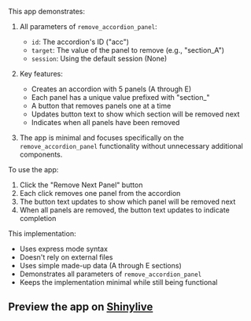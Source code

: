 This app demonstrates:

1. All parameters of `remove_accordion_panel`:
   - `id`: The accordion's ID ("acc")
   - `target`: The value of the panel to remove (e.g., "section_A")
   - `session`: Using the default session (None)

2. Key features:
   - Creates an accordion with 5 panels (A through E)
   - Each panel has a unique value prefixed with "section_"
   - A button that removes panels one at a time
   - Updates button text to show which section will be removed next
   - Indicates when all panels have been removed

3. The app is minimal and focuses specifically on the `remove_accordion_panel` functionality without unnecessary additional components.

To use the app:
1. Click the "Remove Next Panel" button
2. Each click removes one panel from the accordion
3. The button text updates to show which panel will be removed next
4. When all panels are removed, the button text updates to indicate completion

This implementation:
- Uses express mode syntax
- Doesn't rely on external files
- Uses simple made-up data (A through E sections)
- Demonstrates all parameters of `remove_accordion_panel`
- Keeps the implementation minimal while still being functional
## Preview the app on [Shinylive](https://shinylive.io/py/app/#h=0&code=NobwRAdghgtgpmAXAAjFADugdOgnmAGlQGMB7CAFzkqVQDMAnUmZAZwAsBLCXZTmdKQYVkDOFGIVOANzgAdCI2ZsuPLHAAe6Ma1Z8BQkd3QBXCkTEQAJnAZETnBQoc4oAczgB9UugqsAFFIUADZwALxyYABKcDCkssgAgsRkDFac5MgAClAQcMF6ACKxpJFEdJzBwVAARqFhACoMJnAAlE4QAMTIAMJiUFTIUMjBnKwipHRscJIZEHoU7APIAO6Vwcg1cKIlslbI5Ns1vIcKrDNS5HphyMCRiWXIkQBCj5E9b2CFnwCikQC6HW6AGk4HB0MgKAwJABrA5TFZcYjsaazK7IJYJLbUHZxPYKMQwKDcbhuTznNHzZA3fqzWRYaRQYItfwUy7zLBkPD+VrtCDOThYYxmTwSdmeGpmCjkfwKZDyvhWCJgQnxLzoXL5MpyhXVLbBMJ0SIxPHbADKFzmyBAbLmrGAAAZ-gBfbUQBXIYjVXSeZUwCgAWgAzMgYDVg5EFHyFGtFsgXBJUukZZwlZFE48YCZglJ0PUmi0iD5qI1mm1EDr5XQhCM4BQqAw+O7bVcK+6PQrYyiEykhMmIJ4NXlgv4jWALZTraF67ZXYRkIzmeExy2ByBpw25602x3d8gxw0uHoxp7yFRKPua6up3XN5H+RAAAKWGwMLBUDQUBQ2KaE4kQUlPDIExKB5HcFWAi8blCCB-D-EkIDJVdWCwDwKB5PkPTECgTAYd0xxNf9SVRdlWBQEBIIoOcOmfcQ6TgdQ6DoC4FFosUZAYuBZFA4UKCwVVZEHTVgj5H8MVyKxQk8AS4DAytPVwywKHJS10RpWIiMQlTKRQtCeXkzgphg-xiEU6hlOQ1pkAAPmQB1wN3boAHE60hdhtjyT8SKtaVcTVeSPVXTxpWk3ZthuUyGCU7TSMdQF20c5ATTVfcmBYUhcMhaFiBhYjRnGAKILMygYrtHAfH8B1ML3eCAK05CsHOdDIuiyzCvldrkG6ZKEkWbZEz7K0hy1BKOxcGTRV7NI5iE4dZVGvcnjQFJHkWta1u6Q9tlTeE3P6qb+06j0V1UtcgpCmS5wVTb3IXJkWl2vrkGGjZfJkzrqt3TrugAVXQKwBiOKVMg-L8FoVQza1glrzNKq4rLCG57KOhUXBMf7Acm8VJXrGUUa+lUwtmrVCHxjs9XyZVEiqZ7hL0GSrAAQnvdb5U+jt8nOBy1rRjGqCxmacelWCyY9SIJpet1WfJ2pKYIsLkAndlrRhkrkLi6jwd3VowGdf4gA)
